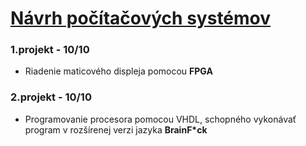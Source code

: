 # [Návrh počítačových systémov](https://www.fit.vutbr.cz/study/courses/index.php?id=11962) 

### 1.projekt - 10/10
  - Riadenie maticového displeja pomocou **FPGA**
    
### 2.projekt - 10/10
  - Programovanie procesora pomocou VHDL, schopného vykonávať program v rozšírenej verzi jazyka **BrainF*ck**
